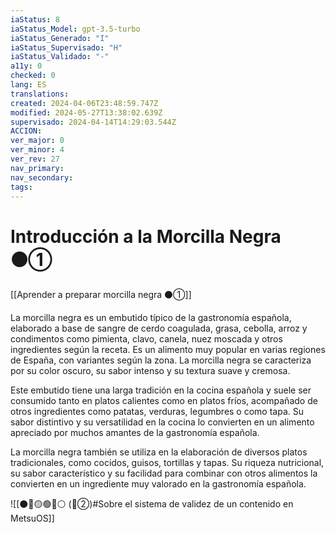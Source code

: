 ```yaml
---
iaStatus: 8
iaStatus_Model: gpt-3.5-turbo
iaStatus_Generado: "I"
iaStatus_Supervisado: "H"
iaStatus_Validado: "-"
a11y: 0
checked: 0
lang: ES
translations: 
created: 2024-04-06T23:48:59.747Z
modified: 2024-05-27T13:38:02.639Z
supervisado: 2024-04-14T14:29:03.544Z
ACCION: 
ver_major: 0
ver_minor: 4
ver_rev: 27
nav_primary: 
nav_secondary: 
tags:
---
```

# Introducción a la Morcilla Negra ⚫①

[[Aprender a preparar morcilla negra ⚫①]]

La morcilla negra es un embutido típico de la gastronomía española, elaborado a base de sangre de cerdo coagulada, grasa, cebolla, arroz y condimentos como pimienta, clavo, canela, nuez moscada y otros ingredientes según la receta. Es un alimento muy popular en varias regiones de España, con variantes según la zona. La morcilla negra se caracteriza por su color oscuro, su sabor intenso y su textura suave y cremosa.

Este embutido tiene una larga tradición en la cocina española y suele ser consumido tanto en platos calientes como en platos fríos, acompañado de otros ingredientes como patatas, verduras, legumbres o como tapa. Su sabor distintivo y su versatilidad en la cocina lo convierten en un alimento apreciado por muchos amantes de la gastronomía española.

La morcilla negra también se utiliza en la elaboración de diversos platos tradicionales, como cocidos, guisos, tortillas y tapas. Su riqueza nutricional, su sabor característico y su facilidad para combinar con otros alimentos la convierten en un ingrediente muy valorado en la gastronomía española.

![[⚫🔴🟡🟢🔵⚪ (🔴②)#Sobre el sistema de validez de un contenido en MetsuOS]]
